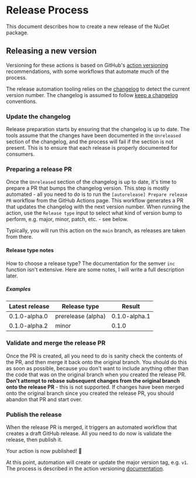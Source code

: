 # Release Process

This document describes how to create a new release of the NuGet package.

## Releasing a new version

Versioning for these actions is based on GitHub's [action
versioning](https://github.com/actions/toolkit/blob/master/docs/action-versioning.md)
recommendations, with some workflows that automate much of the process.

The release automation tooling relies on the [changelog](../CHANGELOG.md) to detect the current
version number. The changelog is assumed to follow [keep a
changelog](https://keepachangelog.com/en/1.0.0/) conventions.

### Update the changelog

Release preparation starts by ensuring that the changelog is up to date. The tools assume that the
changes have been documented in the `Unreleased` section of the changelog, and the process will fail
if the section is not present. This is to ensure that each release is properly documented for
consumers.

### Preparing a release PR

Once the `Unreleased` section of the changelog is up to date, it's time to prepare a PR that bumps the changelog
version. This step is mostly automated - all you need to do is to run the `[autorelease] Prepare release PR` workflow
from the GitHub Actions page. This workflow generates a PR that updates the changelog with the next version number. When
running the action, use the `Release type` input to select what kind of version bump to perform, e.g. major, minor,
patch, etc. - see below.

Typically, you will run this action on the `main` branch, as releases are taken from there.

#### Release type notes

How to choose a release type? The documentation for the semver `inc` function isn't extensive. Here are some notes, I
will write a full description later.

##### Examples

| Latest release | Release type        | Result             |
| -------------- | --------------------| ------------------ |
| 0.1.0-alpha.0  | prerelease (alpha)  | 0.1.0-alpha.1      |
| 0.1.0-alpha.2  | minor               | 0.1.0              |

### Validate and merge the release PR

Once the PR is created, all you need to do is sanity check the contents of the PR, and then merge it
back onto the original branch. You should do this as soon as possible, because you don't want to
include anything other than the code that was on the original branch when you created the release
PR. **Don't attempt to rebase subsequent changes from the original branch onto the release PR** -
this is not supported. If changes have been merged onto the original branch since you created the
release PR, you should abandon that PR and start over.

### Publish the release

When the release PR is merged, it triggers an automated workflow that creates a draft GitHub
release. All you need to do now is validate the release, then publish it.

Your action is now published! :rocket:

At this point, automation will create or update the major version tag, e.g. `v1`. The process is
described in the action versioning
[documentation](https://github.com/actions/toolkit/blob/master/docs/action-versioning.md).
